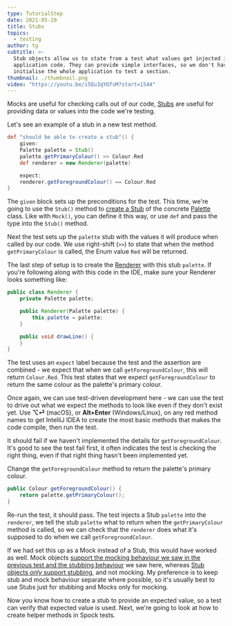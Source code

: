 ```yaml
---
type: TutorialStep
date: 2021-05-20
title: Stubs
topics:
  - testing
author: tg
subtitle: >-
  Stub objects allow us to state from a test what values get injected into our
  application code. They can provide simple interfaces, so we don't have to
  initialise the whole application to test a section.
thumbnail: ./thumbnail.png
video: "https://youtu.be/i5Qu3qYOfsM?start=1544"
---
```


Mocks are useful for checking calls out of our code, [Stubs](http://spockframework.org/spock/docs/2.0/all_in_one.html#_stubbing) are useful for providing data or values into the code we're testing.

Let's see an example of a stub in a new test method.

```groovy
def "should be able to create a stub"() {
    given:
    Palette palette = Stub()
    palette.getPrimaryColour() >> Colour.Red
    def renderer = new Renderer(palette)

    expect:
    renderer.getForegroundColour() == Colour.Red
}
```

The `given` block sets up the preconditions for the test. This time, we're going to use the `Stub()` method to [create a Stub](http://spockframework.org/spock/docs/2.0/all_in_one.html#Stubs) of the concrete [Palette](https://github.com/trishagee/spock-testing-demo/blob/main/src/main/java/com/mechanitis/demo/spock/Palette.java) class. Like with `Mock()`, you can define it this way, or use `def` and pass the type into the `Stub()` method.

Next the test sets up the `palette` stub with the values it will produce when called by our code. We use right-shift (`>>`) to state that when the method `getPrimaryColour` is called, the Enum value `Red` will be returned.

The last step of setup is to create the [Renderer](https://github.com/trishagee/spock-testing-demo/blob/c86e83d18ae62a0bf6d36e001b4648bb1259a2c8/src/main/java/com/mechanitis/demo/spock/Renderer.java) with this stub `palette`. If you're following along with this code in the IDE, make sure your Renderer looks something like:

```java
public class Renderer {
    private Palette palette;

    public Renderer(Palette palette) {
        this.palette = palette;
    }

    public void drawLine() {
    }
}
```

The test uses an `expect` label because the test and the assertion are combined - we expect that when we call `getForegroundColour`, this will return `Colour.Red`. This test states that we expect `getForegroundColour` to return the same colour as the palette's primary colour.

Once again, we can use test-driven development here - we can use the test to drive out what we expect the methods to look like even if they don't exist yet. Use **⌥⏎** (macOS), or **Alt+Enter** (Windows/Linux), on any red method names to get IntelliJ IDEA to create the most basic methods that makes the code compile, then run the test.

It should fail if we haven't implemented the details for `getForegroundColour`. It's good to see the test fail first, it often indicates the test is checking the right thing, even if that right thing hasn't been implemented yet.

Change the `getForegroundColour` method to return the palette's primary colour.

```java
public Colour getForegroundColour() {
    return palette.getPrimaryColour();
}
```

Re-run the test, it should pass. The test injects a Stub `palette` into the `renderer`, we tell the stub `palette` what to return when the `getPrimaryColour` method is called, so we can check that the `renderer` does what it's supposed to do when we call `getForegroundColour`.

If we had set this up as a Mock instead of a Stub, this would have worked as well. Mock objects [support the mocking behaviour we saw in the previous test and the stubbing behaviour](http://spockframework.org/spock/docs/2.0/all_in_one.html#_combining_mocking_and_stubbing) we saw here, whereas [Stub objects _only_ support stubbing](http://spockframework.org/spock/docs/2.0/all_in_one.html#Stubs), and not mocking. My preference is to keep stub and mock behaviour separate where possible, so it's usually best to use Stubs just for stubbing and Mocks only for mocking.

Now you know how to create a stub to provide an expected value, so a test can verify that expected value is used. Next, we're going to look at how to create helper methods in Spock tests.
